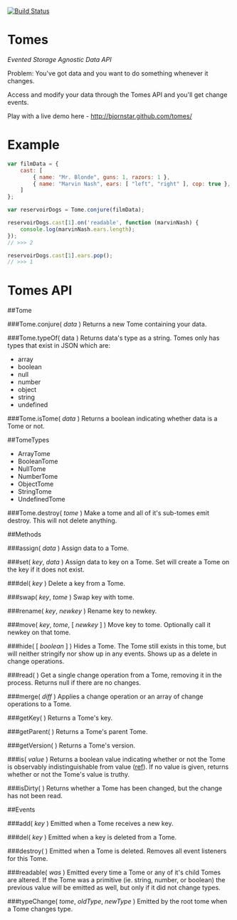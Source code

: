 [![Build Status](https://travis-ci.org/Wizcorp/node-tomes.png)](https://travis-ci.org/Wizcorp/node-tomes)

Tomes
=========

*Evented Storage Agnostic Data API*

Problem: You've got data and you want to do something whenever it changes.

Access and modify your data through the Tomes API and you'll get change events.

Play with a live demo here - http://bjornstar.github.com/tomes/

Example
=======
```javascript
var filmData = {
	cast: [
		{ name: "Mr. Blonde", guns: 1, razors: 1 },
		{ name: "Marvin Nash", ears: [ "left", "right" ], cop: true },
	]
};

var reservoirDogs = Tome.conjure(filmData);

reservoirDogs.cast[1].on('readable', function (marvinNash) {
	console.log(marvinNash.ears.length);
});
// >>> 2

reservoirDogs.cast[1].ears.pop();
// >>> 1
```

Tomes API
=========

##Tome

###Tome.conjure( *data* )
Returns a new Tome containing your data.

###Tome.typeOf( data )
Returns data's type as a string. Tomes only has types that exist in JSON which are:
 - array
 - boolean
 - null
 - number
 - object
 - string
 - undefined

###Tome.isTome( *data* )
Returns a boolean indicating whether data is a Tome or not.

##TomeTypes
 - ArrayTome
 - BooleanTome
 - NullTome
 - NumberTome
 - ObjectTome
 - StringTome
 - UndefinedTome

###Tome.destroy( *tome* )
Make a tome and all of it's sub-tomes emit destroy. This will not delete anything.

##Methods

###assign( *data* )
Assign data to a Tome.

###set( *key*, *data* )
Assign data to key on a Tome. Set will create a Tome on the key if it does not exist.

###del( *key* )
Delete a key from a Tome.

###swap( *key*, *tome* )
Swap key with tome.

###rename( *key*, *newkey* )
Rename key to newkey.

###move( *key*, *tome*, [ *newkey* ] )
Move key to tome. Optionally call it newkey on that tome.

###hide( [ *boolean* ] )
Hides a Tome. The Tome still exists in this tome, but will neither stringify nor show up in any events. Shows up as a delete in change operations.

###read( )
Get a single change operation from a Tome, removing it in the process. Returns null if there are no changes.

###merge( *diff* )
Applies a change operation or an array of change operations to a Tome.

###getKey( )
Returns a Tome's key.

###getParent( )
Returns a Tome's parent Tome.

###getVersion( )
Returns a Tome's version.

###is( *value* )
Returns a boolean value indicating whether or not the Tome is observably indistinguishable from value ([ref](http://wiki.ecmascript.org/doku.php?id=harmony:egal)). If no value is given, returns whether or not the Tome's value is truthy.

###isDirty( )
Returns whether a Tome has been changed, but the change has not been read.

##Events

###add( *key* )
Emitted when a Tome receives a new key.

###del( *key* )
Emitted when a key is deleted from a Tome.

###destroy( )
Emitted when a Tome is deleted. Removes all event listeners for this Tome.

###readable( *was* )
Emitted every time a Tome or any of it's child Tomes are altered. If the Tome was a primitive (ie. string, number, or boolean) the previous value will be emitted as well, but only if it did not change types.

###typeChange( *tome*, *oldType*, *newType* )
Emitted by the root tome when a Tome changes type.
